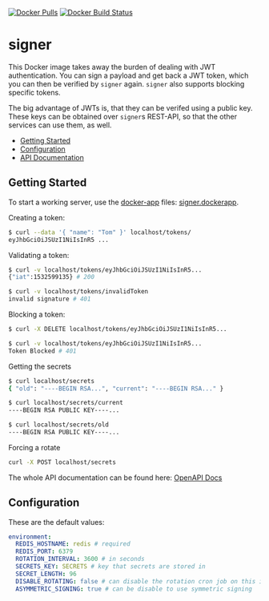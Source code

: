 [![Docker Pulls](https://img.shields.io/docker/pulls/skn0tt/signer.svg?style=flat-square)](https://hub.docker.com/r/skn0tt/signer/) [![Docker Build Status](https://img.shields.io/docker/build/skn0tt/signer.svg?style=flat-square)](https://hub.docker.com/r/skn0tt/signer/)

# signer

This Docker image takes away the burden of dealing with JWT authentication.
You can sign a payload and get back a JWT token, which you can then be verified by `signer` again.
`signer` also supports blocking specific tokens.

The big advantage of JWTs is, that they can be verifed using a public key.
These keys can be obtained over `signer`s REST-API, so that the other services can use them, as well.

- [Getting Started](README.md#Getting-Started)
- [Configuration](README.md#Configuration)
- [API Documentation](SwaggerDoc.yml)

## Getting Started

To start a working server, use the [docker-app](https://github.com/docker/app) files: [signer.dockerapp](signer.dockerapp).

Creating a token:

```bash
$ curl --data '{ "name": "Tom" }' localhost/tokens/
eyJhbGciOiJSUzI1NiIsInR5 ...
```

Validating a token:

```bash
$ curl -v localhost/tokens/eyJhbGciOiJSUzI1NiIsInR5...
{"iat":1532599135} # 200

$ curl -v localhost/tokens/invalidToken
invalid signature # 401
```

Blocking a token:

```bash
$ curl -X DELETE localhost/tokens/eyJhbGciOiJSUzI1NiIsInR5...

$ curl -v localhost/tokens/eyJhbGciOiJSUzI1NiIsInR5...
Token Blocked # 401
```

Getting the secrets

```bash
$ curl localhost/secrets
{ "old": "----BEGIN RSA...", "current": "----BEGIN RSA..." }

$ curl localhost/secrets/current
----BEGIN RSA PUBLIC KEY----...

$ curl localhost/secrets/old
----BEGIN RSA PUBLIC KEY----...
```

Forcing a rotate

```bash
curl -X POST localhost/secrets
```

The whole API documentation can be found here: [OpenAPI Docs](OpenAPI.yml)

## Configuration

These are the default values:

```yml
environment:
  REDIS_HOSTNAME: redis # required
  REDIS_PORT: 6379
  ROTATION_INTERVAL: 3600 # in seconds
  SECRETS_KEY: SECRETS # key that secrets are stored in
  SECRET_LENGTH: 96
  DISABLE_ROTATING: false # can disable the rotation cron job on this instance (to make it swarm-eable)
  ASYMMETRIC_SIGNING: true # can be disable to use symmetric signing
```
